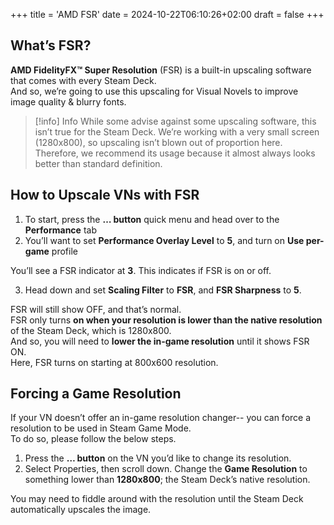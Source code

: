 +++
title = 'AMD FSR'
date = 2024-10-22T06:10:26+02:00
draft = false
+++

## What’s FSR?

**AMD FidelityFX™ Super Resolution** (FSR) is a built-in upscaling software that comes with every Steam Deck.\
And so, we’re going to use this upscaling for Visual Novels to improve image quality & blurry fonts.

> [!info] Info
> While some advise against some upscaling software, this isn’t true for the Steam Deck. 
> We’re working with a very small screen (1280x800), so upscaling isn’t blown out of proportion here.
> Therefore, we recommend its usage because it almost always looks better than standard definition.

## How to Upscale VNs with FSR

1. To start, press the **… button** quick menu and head over to the **Performance** tab
2. You’ll want to set **Performance Overlay Level** to **5**, and turn on **Use per-game** profile

You’ll see a FSR indicator at **3**. This indicates if FSR is on or off.

3. Head down and set **Scaling Filter** to **FSR**, and **FSR Sharpness** to **5**.

FSR will still show OFF, and that’s normal.\
FSR only turns **on when your resolution is lower than the native resolution** of the Steam Deck, which is 1280x800.\
And so, you will need to **lower the in-game resolution** until it shows FSR ON.\
Here, FSR turns on starting at 800x600 resolution.

## Forcing a Game Resolution

If your VN doesn’t offer an in-game resolution changer-- you can force a resolution to be used in Steam Game Mode.\
To do so, please follow the below steps.

1. Press the **… button** on the VN you’d like to change its resolution.
2. Select Properties, then scroll down. Change the **Game Resolution** to something lower than **1280x800**; the Steam Deck’s native resolution.

You may need to fiddle around with the resolution until the Steam Deck automatically upscales the image.
